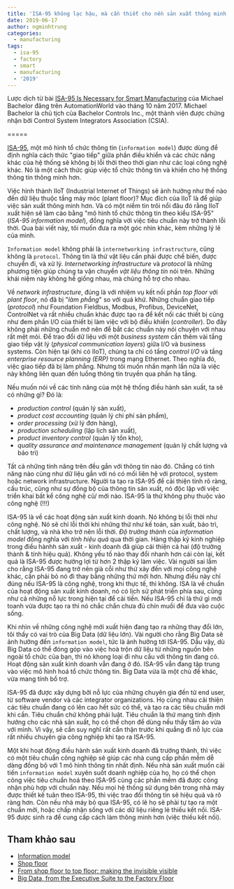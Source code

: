 ```yaml
---
title: 'ISA-95 không lạc hậu, mà cần thiết cho nền sản xuất thông minh'
date: 2019-06-17
author: ngminhtrung
categories:
  - manufacturing
tags:
  - isa-95
  - factory
  - smart
  - manufacturing
  - '2019'
---
```


Lược dịch từ bài [ISA-95 Is Necessary for Smart Manufacturing](https://www.automationworld.com/isa-95-necessary-smart-manufacturing) của Michael Bachelor đăng trên AutomationWorld vào tháng 10 năm 2017. Michael Bachelor là chủ tịch của Bachelor Controls Inc., một thành viên được chứng nhận bởi Control System Integrators Association (CSIA).

=====

[ISA-95](https://www.isa.org/isa95/), một mô hình tổ chức thông tin (`information model`) được dùng để định nghĩa cách thức "giao tiếp" giữa phần điều khiển và các chức năng khác của hệ thống sẽ không bị lỗi thời theo thời gian như các loại công nghệ khác. Nó là một cách thức giúp việc tổ chức thông tin và khiến cho hệ thống thông tin thông minh hơn. 

Việc hình thành IIoT (Industrial Internet of Things) sẽ ảnh hưởng như thế nào đến dữ liệu thuộc tầng máy móc (plant floor)? Mục đích của IIoT là để giúp việc sản xuất thông minh hơn. Và có một niềm tin trôi nổi đâu đó rằng IIoT xuất hiện sẽ làm cào bằng "mô hình tổ chức thông tin theo kiểu ISA-95" (*ISA-95 information model*), đồng nghĩa với việc tiêu chuẩn này trở thành lỗi thời. Qua bài viết này, tôi muốn đưa ra một góc nhìn khác, kèm những lý lẽ của mình.

`Information model` không phải là `internetworking infrastructure`, cũng không là `protocol`. Thông tin là thứ vật liệu cần phải được chế biến, được chuyển đi, và xử lý. *Internetworking infrastructure* và *protocol* là những phương tiện giúp chúng ta vận chuyển *vật liệu thông tin* nói trên. Những khái niệm này không hề giống nhau, mà chúng hỗ trợ cho nhau.

Về *network infrastructure*, đúng là với nhiệm vụ kết nối phần *top floor* với *plant floor*, nó đã bị "*làm phẳng*" so với quá khứ. Những chuẩn giao tiếp (*protocol*) như Foundation Fieldbus, Modbus, Profibus, DeviceNet, ControlNet và rất nhiều chuẩn khác được tạo ra để kết nối các thiết bị cũng như đem phần I/O của thiết bị làm việc với bộ điều khiển (*controller*). Do đây không phải những chuẩn mở nên để bắt các chuẩn này nói chuyện với nhau rất mệt mỏi. Để trao đổi dữ liệu với một *business system* cần thêm vài tầng giao tiếp vật lý (*physical communication layers*) giữa I/O và business systems. Còn hiện tại (khi có IIoT), chúng ta chỉ có tầng *control I/O* và tầng *enterprise resource planning (ERP)* trong mạng Ethernet. Theo nghĩa đó, việc giao tiếp đã bị làm phẳng. Nhưng tôi muốn nhấn mạnh lần nữa là việc này không liên quan đến luồng thông tin truyền qua phần hạ tầng. 

Nếu muốn nói về các tính năng của một hệ thống điều hành sản xuất, ta sẽ có những gì? Đó là:
- *production control* (quản lý sản xuất), 
- *product cost accounting* (quản lý chi phí sản phẩm),
- *order processing* (xử lý đơn hàng), 
- *production scheduling* (lập lịch sản xuất), 
- *product inventory control* (quản lý tồn kho), 
- *quality assurance and maintenance management* (quản lý chất lượng và bảo trì) 

Tất cả những tính năng trên đều gắn với thông tin nào đó. Chẳng có tính năng nào cũng như dữ liệu gắn với nó có mối liên hệ với protocol, system hoặc network infrastructure. Người ta tạo ra ISA-95 để cải thiện tính rõ ràng, cấu trúc, cũng như sự đồng bộ của thông tin sản xuất, nó độc lập với việc triển khai bất kể công nghệ cũ/ mới nào. ISA-95 là thứ không phụ thuộc vào công nghệ (!!!)

ISA-95 là về các hoạt động sản xuất kinh doanh. Nó không bị lỗi thời như công nghệ. Nó sẽ chỉ lỗi thời khi những thứ như kế toán, sản xuất, bảo trì, chất lượng, và nhà kho trở nên lỗi thời. *Độ trưởng thành* của *information model* đồng nghĩa với *tính hiệu quả* qua thời gian. Hàng thập kỷ kinh nghiệp trong điều hànhh sản xuất - kinh doanh đã giúp cải thiện cả hai (độ trưởng thành & tính hiệu quả). Không yếu tố nào thay đổi nhanh hơn cái còn lại, kết quả là ISA-95 được hưởng lợi từ hơn 2 thập kỷ làm việc. Vài người sai lầm cho rằng ISA-95 đang trở nên già cỗi như thứ xảy đến với mọi công nghệ khác, cần phải bỏ nó đi thay bằng những thứ mới hơn. Nhưng điều này chỉ đúng nếu ISA-95 là công nghệ, trong khi thực tế, thì không. ISA là về chuẩn của hoạt động sản xuất kinh doanh, nó có lịch sử phát triển phía sau, cũng như cả những nỗ lực trong hiện tại để cải tiến. Nếu ISA-95 chỉ là thứ gì mới toanh vừa được tạo ra thì nó chắc chắn chưa đủ chín muồi để đưa vào cuộc sống.

Khi nhìn về những công nghệ mới xuất hiện đang tạo ra những thay đổi lớn, tôi thấy có vai trò của Big Data (dữ liệu lớn). Vài người cho rằng Big Data sẽ ảnh hưởng đến `information model`, tức là ảnh hưởng tới ISA-95. Dẫu vậy, dù Big Data có thể đóng góp vào việc hoà trộn dữ liệu từ những nguồn bên ngoài tổ chức của bạn, thì nó khong loại đi nhu cầu với thông tin đang có. Hoạt động sản xuất kinh doanh vẫn đang ở đó. ISA-95 vẫn đang tập trung vào việc mô hình hoá tổ chức thông tin. Big Data vừa là một chủ đề khác, vừa mang tính bổ trợ.

ISA-95 đã được xây dựng bởi nỗ lực của những chuyên gia đến từ end user, từ software vendor và các integrator organizations. Họ cùng nhau cải thiện các tiêu chuẩn đang có lên cao hết sức có thể, và tạo ra các tiêu chuẩn mới khi cần. Tiêu chuẩn chứ không phải luật. Tiêu chuẩn là thứ mang tính định hướng cho các nhà sản xuất, họ có thể chọn để dùng nếu thấy tấm áo vừa với mình. Vì vậy, sẽ cần suy nghĩ rất cẩn thận trước khi quẳng đi nỗ lực của rất nhiều chuyên gia công nghiệp khi tạo ra ISA-95.

Một khi hoạt động điều hành sản xuất kinh doanh đã trưởng thành, thì việc có một tiêu chuẩn công nghiệp sẽ giúp các nhà cung cấp phần mềm dễ dàng đồng bộ với 1 mô hình thông tin nhất định. Nếu nhà sản xuất muốn cải tiến `information model` xuyên suốt doanh nghiệp của họ, họ có thể chọn công việc tiêu chuẩn hoá theo ISA-95 cùng các phần mềm đã được công nhận phù hợp với chuẩn này. Nếu mọi hệ thống sử dụng bên trong nhà máy được thiết kế tuân theo ISA-95, thì việc trao đổi thông tin sẽ hiệu quả và rõ ràng hơn. Còn nếu nhà máy bỏ qua ISA-95, có lẽ họ sẽ phải tự tạo ra một chuẩn mởi, hoặc chấp nhận sống với các dữ liệu riêng lẻ thiếu kết nối. ISA-95 được sinh ra để cung cấp cách làm thông minh hơn (việc thiếu kết nối).

## Tham khảo sau

- [Information model](https://en.wikipedia.org/wiki/Information_model)
- [Shop floor](https://en.wikipedia.org/wiki/Shop_floor)
- [From shop floor to top floor: making the invisible visible](https://www.infosys.com/engineering-services/white-papers/Documents/factory-visibility.pdf)
- [Big Data, from the Executive Suite to the Factory Floor](https://www.industryweek.com/technology/big-data-executive-suite-factory-floor)